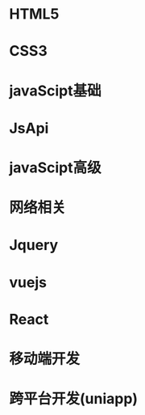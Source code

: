 # HTML5
# CSS3
# javaScipt基础
# JsApi
# javaScipt高级
# 网络相关
# Jquery
# vuejs
# React
# 移动端开发
# 跨平台开发(uniapp)
<!-- # 🎉关于本站 -->
